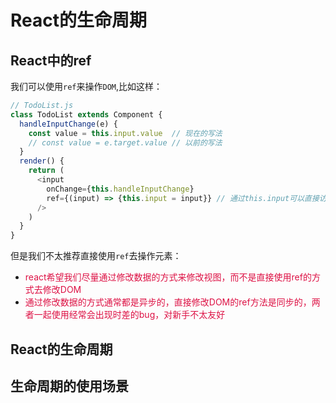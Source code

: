 # React的生命周期

## React中的ref
我们可以使用`ref`来操作`DOM`,比如这样：
```javascript
// TodoList.js
class TodoList extends Component {
  handleInputChange(e) {
    const value = this.input.value  // 现在的写法
    // const value = e.target.value // 以前的写法
  }
  render() {
    return (
      <input
        onChange={this.handleInputChange}
        ref={(input) => {this.input = input}} // 通过this.input可以直接访问到input这个DOM元素
      />
    )
  }
}
```
但是我们不太推荐直接使用`ref`去操作元素：
+ <font color=#DD1144>react希望我们尽量通过修改数据的方式来修改视图，而不是直接使用ref的方式去修改DOM</font>
+ <font color=#DD1144>通过修改数据的方式通常都是异步的，直接修改DOM的ref方法是同步的，两者一起使用经常会出现时差的bug，对新手不太友好</font>

## React的生命周期

## 生命周期的使用场景